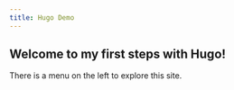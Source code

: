 ```yaml
---
title: Hugo Demo
---
```


## Welcome to my first steps with Hugo!

There is a menu on the left to explore this site.